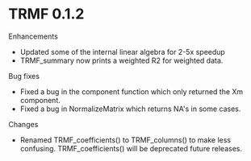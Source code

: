 # TRMF 0.1.2


Enhancements
  - Updated some of the internal linear algebra for 2-5x speedup
  - TRMF_summary now prints a weighted R2 for weighted data.


Bug fixes
  - Fixed a bug in the component function which only returned the Xm component.
  - Fixed a bug in NormalizeMatrix which returns NA's in some cases.
  
Changes
  - Renamed TRMF_coefficients() to TRMF_columns() to make less confusing. TRMF_coefficients() will be deprecated future releases.
